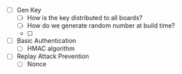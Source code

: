 - [ ] Gen Key
	- [ ] How is the key distributed to all boards?
	- [ ] How do we generate random number at build time?
	- [ ] 
- [ ] Basic Authentication
	- [ ] HMAC algorithm
- [ ] Replay Attack Prevention
	- [ ] Nonce